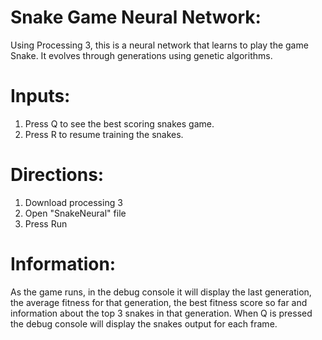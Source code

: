 
# Snake Game Neural Network:
Using Processing 3, this is a neural network that learns to play the game Snake.
 It evolves through generations using genetic algorithms.

# Inputs:
1. Press Q to see the best scoring snakes game. 
2. Press R to resume training the snakes. 

# Directions:
1. Download processing 3
2. Open "SnakeNeural" file
3. Press Run

# Information:
As the game runs, in the debug console it will display the last generation, the average fitness for that generation, the best fitness score so far and information about the top 3 snakes in that generation. 
When Q is pressed the debug console will display the snakes output for each frame. 
